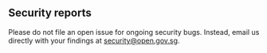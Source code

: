 ## Security reports 

Please do not file an open issue for ongoing security bugs. Instead, email us directly with your findings at [security@open.gov.sg](mailto:security@open.gov.sg).

